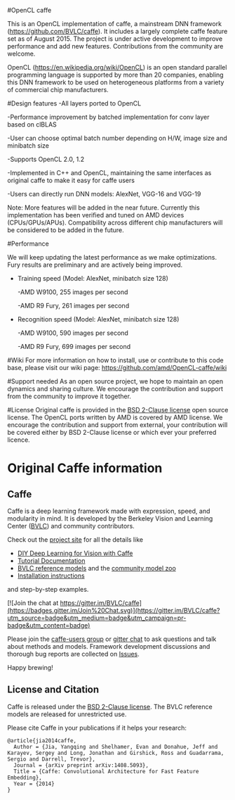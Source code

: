 #OpenCL caffe

This is an OpenCL implementation of caffe, a mainstream DNN framework (https://github.com/BVLC/caffe). It includes a largely complete caffe feature set as of August 2015. The project is under active development to improve performance and add new features. Contributions from the community are welcome.

OpenCL (https://en.wikipedia.org/wiki/OpenCL) is an open standard parallel programming language is supported by more than 20 companies, enabling this DNN framework to be used on heterogeneous platforms from a variety of  commercial chip manufacturers. 

#Design features
  -All layers ported to OpenCL

  -Performance improvement by batched implementation for conv layer based on clBLAS

  -User can choose optimal batch number depending on H/W, image size and minibatch size

  -Supports OpenCL 2.0, 1.2
  
  -Implemented in C++ and OpenCL, maintaining the same interfaces as original caffe to make it easy for caffe users

  -Users can directly run DNN models: AlexNet, VGG-16 and VGG-19

Note: More features will be added in the near future. Currently this implementation has been verified and tuned on AMD devices (CPUs/GPUs/APUs). Compatibility across different chip manufacturers will be considered to be added in the future.

#Performance

We will keep updating the latest performance as we make optimizations. Fury results are preliminary and are actively being improved.

* Training speed (Model: AlexNet, minibatch size 128)

    -AMD W9100, 255 images per second

    -AMD R9 Fury, 261 images per second

* Recognition speed (Model: AlexNet, minibatch size 128)

    -AMD W9100, 590 images per second

    -AMD R9 Fury, 699 images per second

#Wiki
For more information on how to install, use or contribute to this code base, please visit our wiki page:
https://github.com/amd/OpenCL-caffe/wiki

#Support needed
 As an open source project, we hope to maintain an open dynamics and sharing culture. We encourage the contribution and support from the community to improve it together.

#License
Original caffe is provided in the [BSD 2-Clause license](https://github.com/BVLC/caffe/blob/master/LICENSE) open source license. The OpenCL ports written by AMD is covered by AMD license. We encourage the contribution and support from external, your contribution will be covered either by BSD 2-Clause license or which ever your preferred licence.

# Original Caffe information
## Caffe

Caffe is a deep learning framework made with expression, speed, and modularity in mind.
It is developed by the Berkeley Vision and Learning Center ([BVLC](http://bvlc.eecs.berkeley.edu)) and community contributors.

Check out the [project site](http://caffe.berkeleyvision.org) for all the details like

- [DIY Deep Learning for Vision with Caffe](https://docs.google.com/presentation/d/1UeKXVgRvvxg9OUdh_UiC5G71UMscNPlvArsWER41PsU/edit#slide=id.p)
- [Tutorial Documentation](http://caffe.berkeleyvision.org/tutorial/)
- [BVLC reference models](http://caffe.berkeleyvision.org/model_zoo.html) and the [community model zoo](https://github.com/BVLC/caffe/wiki/Model-Zoo)
- [Installation instructions](http://caffe.berkeleyvision.org/installation.html)

and step-by-step examples.

[![Join the chat at https://gitter.im/BVLC/caffe](https://badges.gitter.im/Join%20Chat.svg)](https://gitter.im/BVLC/caffe?utm_source=badge&utm_medium=badge&utm_campaign=pr-badge&utm_content=badge)

Please join the [caffe-users group](https://groups.google.com/forum/#!forum/caffe-users) or [gitter chat](https://gitter.im/BVLC/caffe) to ask questions and talk about methods and models.
Framework development discussions and thorough bug reports are collected on [Issues](https://github.com/BVLC/caffe/issues).

Happy brewing!

## License and Citation

Caffe is released under the [BSD 2-Clause license](https://github.com/BVLC/caffe/blob/master/LICENSE).
The BVLC reference models are released for unrestricted use.

Please cite Caffe in your publications if it helps your research:

    @article{jia2014caffe,
      Author = {Jia, Yangqing and Shelhamer, Evan and Donahue, Jeff and Karayev, Sergey and Long, Jonathan and Girshick, Ross and Guadarrama, Sergio and Darrell, Trevor},
      Journal = {arXiv preprint arXiv:1408.5093},
      Title = {Caffe: Convolutional Architecture for Fast Feature Embedding},
      Year = {2014}
    }
